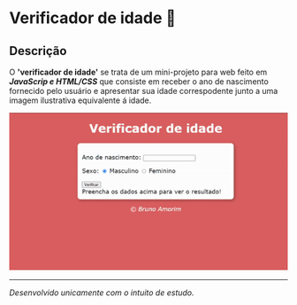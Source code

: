 # Verificador de idade :baby:
## Descrição
O **'verificador de idade'** se trata de um mini-projeto para web feito em __*JavaScrip e HTML/CSS*__ que consiste em receber o ano de nascimento fornecido pelo usuário e apresentar sua idade correspodente junto a uma imagem ilustrativa equivalente á idade.

![](https://github.com/amorimcode/verificadordeidade/blob/master/media/ezgif-6-6c31e6df0339.gif)

---
*Desenvolvido unicamente com o intuito de estudo.*
